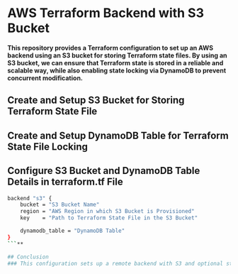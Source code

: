 
# AWS Terraform Backend with S3 Bucket

**This repository provides a Terraform configuration to set up an AWS backend using an S3 bucket for storing Terraform state files. By using an S3 bucket, we can ensure that Terraform state is stored in a reliable and scalable way, while also enabling state locking via DynamoDB to prevent concurrent modification.**

## Create and Setup S3 Bucket for Storing Terraform State File

## Create and Setup DynamoDB Table for Terraform State File Locking

## Configure S3 Bucket and DynamoDB Table Details in terraform.tf File
```sh
backend "s3" {
    bucket = "S3 Bucket Name"
    region = "AWS Region in which S3 Bucket is Provisioned"
    key    = "Path to Terraform State File in the S3 Bucket"

    dynamodb_table = "DynamoDB Table"
}
```**

## Conclusion
### This configuration sets up a remote backend with S3 and optional state locking via DynamoDB, providing a robust, team-friendly way to manage Terraform State File.